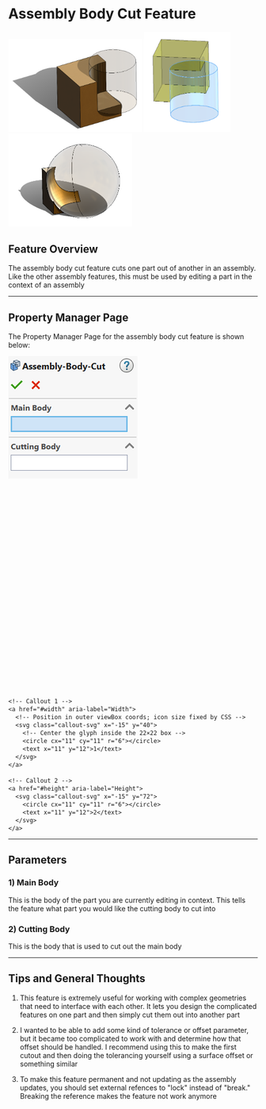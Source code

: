 # Assembly Body Cut Feature

<p align="left">
  <img src="/demo-images/cut1.png" width="270">
  <img src="/demo-images/cut2.png" width="175">
  <img src="/demo-images/cut3.png" width="250">
</p>

## Feature Overview

The assembly body cut feature cuts one part out of another in an assembly. Like the other assembly features, this must be used by editing a part in the context of an assembly

---

## Property Manager Page

The Property Manager Page for the assembly body cut feature is shown below:

<div class="image-annot"
     style="--callout-stroke: 2px;           /* outline thickness */
            --callout-size: 22px;            /* icon box size */
            --callout-font-size: 10px;       /* number size */
            --callout-stroke-color: red;     /* default circle color */
            --callout-text-color: red;       /* default number color */
            --callout-stroke-hover: blue;    /* hover circle color */
            --callout-text-hover: blue;">    <!-- hover number color -->
  <img src="/images/assembly-body-cut-pmp.png" alt="Actuator Cross Section">

  <!-- Outer overlay: scalable and centered -->
  <svg viewBox="0 0 120 100" preserveAspectRatio="xMidYMid meet" aria-hidden="true">

    <!-- Callout 1 -->
    <a href="#width" aria-label="Width">
      <!-- Position in outer viewBox coords; icon size fixed by CSS -->
      <svg class="callout-svg" x="-15" y="40">
        <!-- Center the glyph inside the 22×22 box -->
        <circle cx="11" cy="11" r="6"></circle>
        <text x="11" y="12">1</text>
      </svg>
    </a>

    <!-- Callout 2 -->
    <a href="#height" aria-label="Height">
      <svg class="callout-svg" x="-15" y="72">
        <circle cx="11" cy="11" r="6"></circle>
        <text x="11" y="12">2</text>
      </svg>
    </a>

  </svg>
</div>

---

## Parameters

### <a id="width"></a>1) Main Body
This is the body of the part you are currently editing in context. This tells the feature what part you would like the cutting body to cut into

### <a id="height"></a>2) Cutting Body
This is the body that is used to cut out the main body

---

## Tips and General Thoughts

1. This feature is extremely useful for working with complex geometries that need to interface with each other. It lets you design the complicated features on one part and then simply cut them out into another part

2. I wanted to be able to add some kind of tolerance or offset parameter, but it became too complicated to work with and determine how that offset should be handled. I recommend using this to make the first cutout and then doing the tolerancing yourself using a surface offset or something similar

3. To make this feature permanent and not updating as the assembly updates, you should set external refences to "lock" instead of "break." Breaking the reference makes the feature not work anymore

